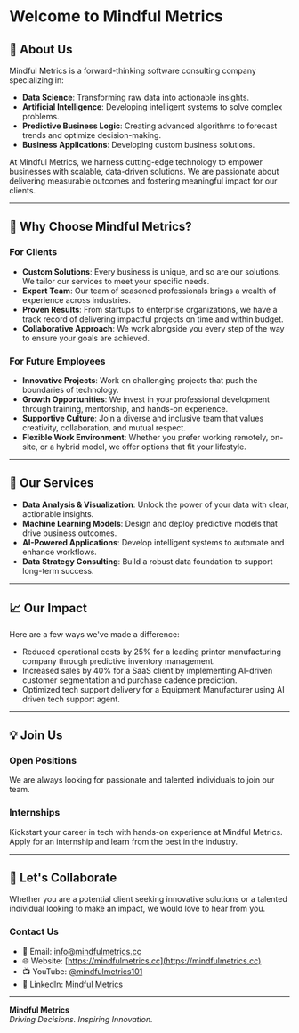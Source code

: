 # Welcome to Mindful Metrics

## 🚀 About Us
Mindful Metrics is a forward-thinking software consulting company specializing in:
- **Data Science**: Transforming raw data into actionable insights.
- **Artificial Intelligence**: Developing intelligent systems to solve complex problems.
- **Predictive Business Logic**: Creating advanced algorithms to forecast trends and optimize decision-making.
- **Business Applications**: Developing custom business solutions.

At Mindful Metrics, we harness cutting-edge technology to empower businesses with scalable, data-driven solutions. We are passionate about delivering measurable outcomes and fostering meaningful impact for our clients.

---

## 🌟 Why Choose Mindful Metrics?

### For Clients
- **Custom Solutions**: Every business is unique, and so are our solutions. We tailor our services to meet your specific needs.
- **Expert Team**: Our team of seasoned professionals brings a wealth of experience across industries.
- **Proven Results**: From startups to enterprise organizations, we have a track record of delivering impactful projects on time and within budget.
- **Collaborative Approach**: We work alongside you every step of the way to ensure your goals are achieved.

### For Future Employees
- **Innovative Projects**: Work on challenging projects that push the boundaries of technology.
- **Growth Opportunities**: We invest in your professional development through training, mentorship, and hands-on experience.
- **Supportive Culture**: Join a diverse and inclusive team that values creativity, collaboration, and mutual respect.
- **Flexible Work Environment**: Whether you prefer working remotely, on-site, or a hybrid model, we offer options that fit your lifestyle.

---

## 🔧 Our Services

- **Data Analysis & Visualization**: Unlock the power of your data with clear, actionable insights.
- **Machine Learning Models**: Design and deploy predictive models that drive business outcomes.
- **AI-Powered Applications**: Develop intelligent systems to automate and enhance workflows.
- **Data Strategy Consulting**: Build a robust data foundation to support long-term success.

---

## 📈 Our Impact

Here are a few ways we've made a difference:

- Reduced operational costs by 25% for a leading printer manufacturing company through predictive inventory management.
- Increased sales by 40% for a SaaS client by implementing AI-driven customer segmentation and purchase cadence prediction.
- Optimized tech support delivery for a Equipment Manufacturer using AI driven tech support agent.

---

## 💡 Join Us

### Open Positions
We are always looking for passionate and talented individuals to join our team. 

### Internships
Kickstart your career in tech with hands-on experience at Mindful Metrics. Apply for an internship and learn from the best in the industry.

---

## 🤝 Let's Collaborate

Whether you are a potential client seeking innovative solutions or a talented individual looking to make an impact, we would love to hear from you.

### Contact Us
- 📧 Email: [info@mindfulmetrics.cc](mailto:info@mindfulmetrics.cc)
- 🌐 Website: [https://mindfulmetrics.cc](https://mindfulmetrics.cc)
- 📺 YouTube: [@mindfulmetrics101](https://www.youtube.com/@mindfulmetrics101)
- 📘 LinkedIn: [Mindful Metrics](https://www.linkedin.com/company/mindful-metrics/)

---

**Mindful Metrics**  
*Driving Decisions. Inspiring Innovation.*
